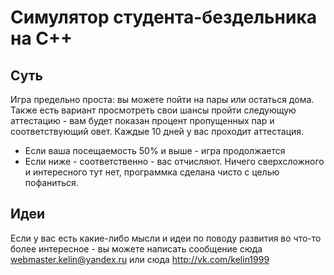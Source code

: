 # Симулятор студента-бездельника на С++
## Суть
Игра предельно проста: вы можете пойти на пары или остаться дома.
Также есть вариант просмотреть свои шансы пройти следующую аттестацию - вам будет показан процент пропущенных пар и соответствующий овет.
Каждые 10 дней у вас проходит аттестация. 
+ Если ваша посещаемость 50% и выше - игра продолжается
+ Если ниже - соответственно - вас отчисляют.
Ничего сверхсложного и интересного тут нет, программка сделана чисто с целью пофаниться.

## Идеи
Если у вас есть какие-либо мысли и идеи по поводу развития во что-то более интересное - вы можете написать сообщение сюда webmaster.kelin@yandex.ru или cюда http://vk.com/kelin1999
